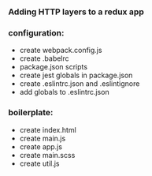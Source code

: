 ### Adding HTTP layers to a redux app

### configuration:
* create webpack.config.js
* create .babelrc
* package.json scripts
* create jest globals in package.json
* create .eslintrc.json and .eslintignore
* add globals to .eslintrc.json


### boilerplate:
* create index.html
* create main.js
* create app.js
* create main.scss
* create util.js
